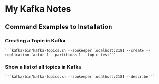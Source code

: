 # My Kafka Notes

## Command Examples to Installation

### Creating a Topic in Kafka
	```kafka/bin/kafka-topics.sh --zookeeper localhost:2181 --create --replication-factor 1 --partitions 1 --topic test```

### Show a list of all topics in Kafka
	```kafka/bin/kafka-topics.sh --zookeeper localhost:2181 --describe```
